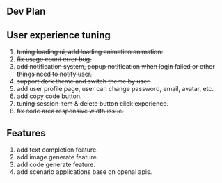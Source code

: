 ## Dev Plan

## User experience tuning
1. ~~tuning loading ui, add loading animation animation.~~
2. ~~fix usage count error bug.~~
3. ~~add notification system, popup notification when login failed or other things need to notify user.~~
4. ~~support dark theme and switch theme by user.~~
5. add user profile page, user can change password, email, avatar, etc.
6. add copy code button.
7. ~~tuning session item & delete button click experience.~~
8. ~~fix code area responsive width issue.~~

## Features
1. add text completion feature.
2. add image generate feature.
3. add code generate feature.
4. add scenario applications base on openai apis.